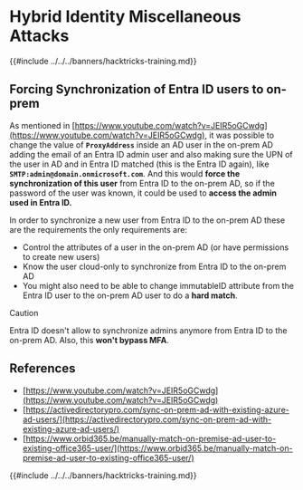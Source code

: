 # Hybrid Identity Miscellaneous Attacks

{{#include ../../../banners/hacktricks-training.md}}


## Forcing Synchronization of Entra ID users to on-prem

As mentioned in [https://www.youtube.com/watch?v=JEIR5oGCwdg](https://www.youtube.com/watch?v=JEIR5oGCwdg), it was possible to change the value of **`ProxyAddress`** inside an AD user in the on-prem AD adding the email of an Entra ID admin user and also making sure the UPN of the user in AD and in Entra ID matched (this is the Entra ID again), like **`SMTP:admin@domain.onmicrosoft.com`**. And this would **force the synchronization of this user** from Entra ID to the on-prem AD, so if the password of the user was known, it could be used to **access the admin used in Entra ID.**

In order to synchronize a new user from Entra ID to the on-prem AD these are the requirements the only requirements are:

- Control the attributes of a user in the on-prem AD (or have permissions to create new users)
- Know the user cloud-only to synchronize from Entra ID to the on-prem AD
- You might also need to be able to change immutableID attribute from the Entra ID user to the on-prem AD user to do a **hard match**.


> [!CAUTION]
> Entra ID doesn't allow to synchronize admins anymore from Entra ID to the on-prem AD.
> Also, this **won't bypass MFA**.



## References

- [https://www.youtube.com/watch?v=JEIR5oGCwdg](https://www.youtube.com/watch?v=JEIR5oGCwdg)
- [https://activedirectorypro.com/sync-on-prem-ad-with-existing-azure-ad-users/](https://activedirectorypro.com/sync-on-prem-ad-with-existing-azure-ad-users/)
- [https://www.orbid365.be/manually-match-on-premise-ad-user-to-existing-office365-user/](https://www.orbid365.be/manually-match-on-premise-ad-user-to-existing-office365-user/)

{{#include ../../../banners/hacktricks-training.md}}

